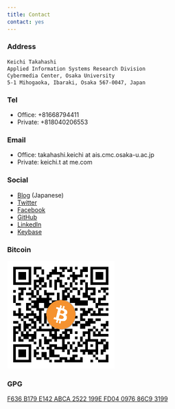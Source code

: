 ```yaml
---
title: Contact
contact: yes
---
```


### Address

```
Keichi Takahashi
Applied Information Systems Research Division
Cybermedia Center, Osaka University
5-1 Mihogaoka, Ibaraki, Osaka 567-0047, Japan
```

### Tel

- Office: +81668794411
- Private: +818040206553

### Email

- Office: takahashi.keichi at ais.cmc.osaka-u.ac.jp
- Private: keichi.t at me.com

### Social

- [Blog](https://blog.keichi.net/) (Japanese)
- [Twitter](https://twitter.com/_keichi_)
- [Facebook](https://www.facebook.com/keichi.t)
- [GitHub](https://github.com/keichi)
- [LinkedIn](https://www.linkedin.com/in/keichi/)
- [Keybase](https://keybase.io/keichi)

### Bitcoin

![1MBbMcJxSKNNNo7rjRTcEeAisAbsanzMtM](/images/bitcoin.png)

### GPG

[F636 B179 E142 ABCA 2522  199E FD04 0976 86C9 3199](https://pgp.mit.edu/pks/lookup?op=get&search=0xFD04097686C93199)
